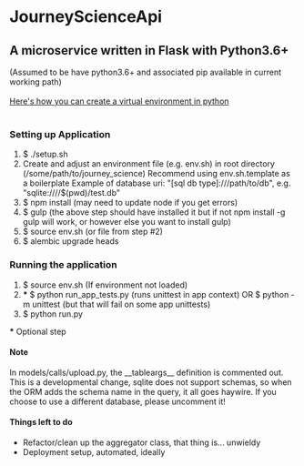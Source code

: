 <h1>JourneyScienceApi</hi>

<h2>A microservice written in Flask with Python3.6+</h2>

(Assumed to be have python3.6+ and associated pip available in current working path)
<br>
<br>
<a href='https://docs.python.org/3.6/library/venv.html'>Here's how you can create a virtual environment in python</a>
<br>
<br>
<h3>Setting up Application</h3>
<ol>
    <li>$ ./setup.sh</li>
    <li>Create and adjust an environment file (e.g. env.sh) in root directory 
    (/some/path/to/journey_science) 
    Recommend using env.sh.template as a boilerplate
    Example of database uri: "[sql db type]:///path/to/db", e.g. "sqlite:////$(pwd)/test.db"
    <li>$ npm install (may need to update node if you get errors)</li>
    <li>$ gulp (the above step should have installed it but if not npm install -g gulp will work, or however else you want to install gulp)</li>
    <li>$ source env.sh (or file from step #2)</li>
    <li>$ alembic upgrade heads</li>
</ol>

<h3>Running the application</h3>
<ol>
    <li>$ source env.sh (If environment not loaded) 
    <li> <strong>*</strong>  $ python run_app_tests.py 
        (runs unittest in app context) OR $ python -m unittest (but that will fail on some app unittests) 
    </li>
    <li>$ python run.py</li>
</ol>

<strong>*</strong> Optional step

<h4>Note</h4>
<p>In models/calls/upload.py, the __tableargs__ definition is commented out. This is a developmental change, sqlite does not support schemas, so when the ORM adds the schema name in the query, it all goes haywire. If you choose to use a different database, please uncomment it! </p>

<h4>Things left to do</h4>
<ul>
    <li>Refactor/clean up the aggregator class, that thing is... unwieldy</li>
    <li>Deployment setup, automated, ideally</li>
</ul>
